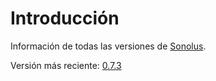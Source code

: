 # Introducción

Información de todas las versiones de [Sonolus](https://sonolus.com).

Versión más reciente: [0.7.3](./versions/0.7.3.md)
